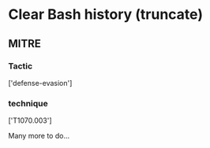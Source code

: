 # Clear Bash history (truncate)

## MITRE

### Tactic
['defense-evasion']

### technique
['T1070.003']

Many more to do...
